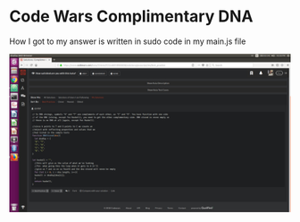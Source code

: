# Code Wars Complimentary DNA
How I got to my answer is written in sudo code in my main.js file



![CODE WARS](/answer.png)
